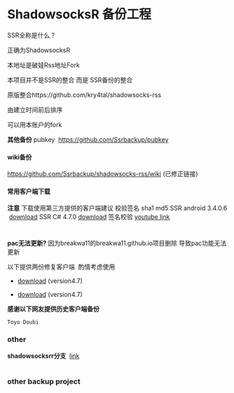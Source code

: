 <h1>ShadowsocksR 备份工程</h1>

SSR全称是什么？

正确为ShadowsocksR 

本地址是破娃Rss地址Fork

本项目并不是SSR的整合 而是 SSR备份的整合

原版整合https://github.com/kry4tal/shadowsocks-rss

由建立时间前后排序 

可以用本账户的fork

**其他备份**
pubkey  https://github.com/Ssrbackup/pubkey

#### wiki备份
https://github.com/Ssrbackup/shadowsocks-rss/wiki  (已修正链接)

#### 常用客户端下载
**注意**
下载使用第三方提供的客户端建议 校验签名 sha1 md5
SSR android 3.4.0.6  [download](https://github.com/esdeathlove/panel-download/blob/master/ssr-android.apk?raw=true) 
SSR C# 4.7.0  [download](https://github.com/esdeathlove/panel-download/raw/master/ssr-win.7z) 签名校验 [youtube link](https://youtu.be/LLuUTQgEIJ4)
<h1></h1>
<b>pac无法更新?</b>  因为breakwa11的breakwa11.github.io项目删除 导致pac功能无法更新


以下提供两份修复客户端  酌情考虑使用

- [download](https://raw.githubusercontent.com/Ssrbackup/shadowsocks-rss/master/Revision/ShadowsocksR.zip) (version4.7)

- [download](https://raw.githubusercontent.com/Ssrbackup/shadowsocks-rss/master/Revision/shadowsocksR.zip) (version4.7)

**感谢以下网友提供历史客户端备份**

```Toyo Doubi```

### other

**shadowsocksrr分支**  [link](https://github.com/shadowsocksrr)
<h1></h1>

### other backup project
